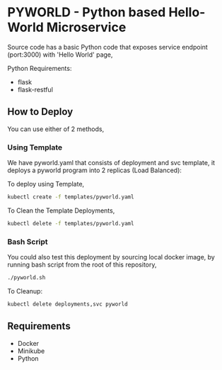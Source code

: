 # PYWORLD - Python based Hello-World Microservice

Source code has a basic Python code that exposes service endpoint (port:3000) with 'Hello World' page,

Python Requirements:
- flask
- flask-restful

## How to Deploy

You can use either of 2 methods,

### Using Template

We have pyworld.yaml that consists of deployment and svc template, it deploys a pyworld program into 2 replicas (Load Balanced):

To deploy using Template,

```bash
kubectl create -f templates/pyworld.yaml
```

To Clean the Template Deployments,

```bash
kubectl delete -f templates/pyworld.yaml
```

### Bash Script

You could also test this deployment by sourcing local docker image, by running bash script from the root of this repository,

```bash
./pyworld.sh
```


To Cleanup:  
```bash
kubectl delete deployments,svc pyworld
```

## Requirements
- Docker
- Minikube
- Python
